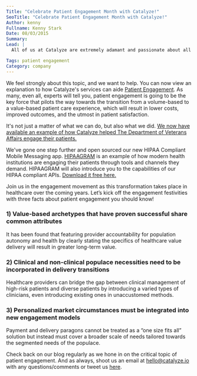 ```yaml
---
Title: "Celebrate Patient Engagement Month with Catalyze!"
SeoTitle: "Celebrate Patient Engagement Month with Catalyze!"
Author: kenny
Fullname: Kenny Stark
Date: 08/03/2015
Summary: 
Lead: |
  All of us at Catalyze are extremely adamant and passionate about all patients seen across the entirety of healthcare. Whether you are the primary care physician for a high-risk patient or an app developer that has no role in direct care, everyone plays a part in how engaged patients are in their treatment and beyond. So join us in celebrating patient engagement this August and spreading awareness for how critical this topic is to the industry as a whole.

Tags: patient engagement
Category: company
---
```

We feel strongly about this topic, and we want to help. You can now view an explanation to how Catalyze's services can aide [Patient Engagement](https://catalyze.io/solutions/patient-engagement). As many, even all, experts will tell you, patient engagement is going to be the key force that pilots the way towards the transition from a volume-based to a value-based patient care experience, which will result in lower costs, improved outcomes, and the utmost in patient satisfaction. 

It's not just a matter of what we can do, but also what we did. [We now have available an example of how Catalyze helped The Department of Veterans Affairs engage their patients.](https://catalyze.io/customers/veterans-affairs)

We've gone one step further and open sourced our new HIPAA Compliant Mobile Messaging app. [HIPAAGRAM](http://hipaagr.am/) is an example of how modern health institutions are engaging their patients through tools and channels they demand. HIPAAGRAM will also introduce you to the capabilities of our HIPAA compliant APIs. [Download it free here.](http://hipaagr.am/)

Join us in the engagement movement as this transformation takes place in healthcare over the coming years. Let’s kick off the engagement festivities with three facts about patient engagement you should know!

### 1) Value-based archetypes that have proven successful share common attributes

It has been found that featuring provider accountability for population autonomy and health by clearly stating the specifics of healthcare value delivery will result in greater long-term value. 

### 2) Clinical and non-clinical populace necessities need to be incorporated in delivery transitions

Healthcare providers can bridge the gap between clinical management of high-risk patients and diverse patients by introducing a varied types of clinicians, even introducing existing ones in unaccustomed methods. 

### 3) Personalized market circumstances must be integrated into new engagement models

Payment and delivery paragons cannot be treated as a “one size fits all” solution but instead must cover a broader scale of needs tailored towards the segmented needs of the populace. 

Check back on our blog regularly as we hone in on the critical topic of patient engagement. And as always, shoot us an email at [hello@catalyze.io](hello@catalyze.io) with any questions/comments or tweet us [here](https://twitter.com/catalyzeio).


